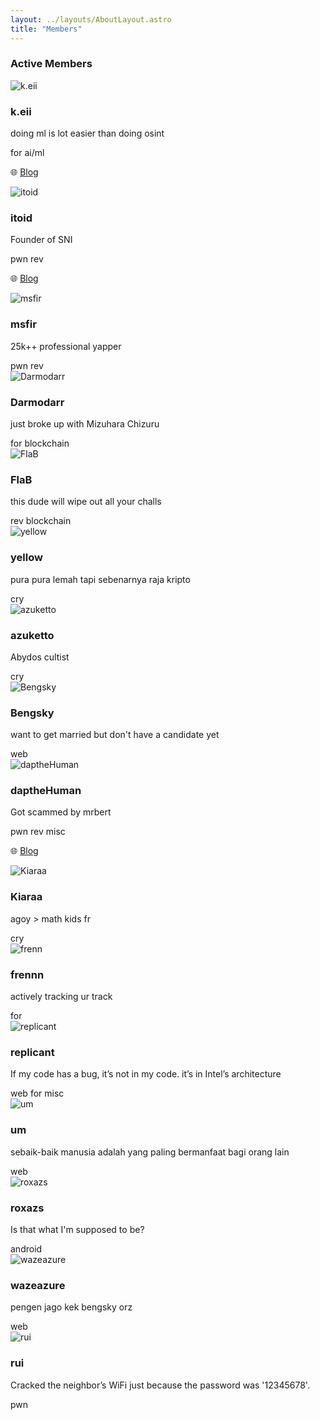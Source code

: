 ```yaml
---
layout: ../layouts/AboutLayout.astro
title: "Members"
---
```


### Active Members

<div class="grid grid-cols-1 sm:grid-cols-2 gap-6">
  <!-- Member 1 -->
  <div class="flex items-center space-x-4 px-4 py-6 border rounded-lg">
    <img src="/avatars/keii.jpg" alt="k.eii" class="w-16 h-16 rounded-full" />
    <div>
      <h3 class="font-bold">k.eii</h3>
      <p class="text-sm">doing ml is lot easier than doing osint</p>
      <div class="flex flex-wrap gap-1 mt-1">
        <span class="bg-blue-200 text-blue-800 text-xs font-semibold px-2 py-0.5 rounded">for</span>
        <span class="bg-purple-200 text-purple-800 text-xs font-semibold px-2 py-0.5 rounded">ai/ml</span>
      </div>
      <p class="text-xs text-gray-600 mt-1">
        🌐 <a href="https://keii.codes" target="_blank" rel="noopener" class="text-blue-600 hover:underline">Blog</a>
      </p>
    </div>
  </div>

  <!-- Member 2 -->
  <div class="flex items-center space-x-4 px-4 py-6 border rounded-lg">
    <img src="/avatars/itoid.jpg" alt="itoid" class="w-16 h-16 rounded-full" />
    <div>
      <h3 class="font-bold">itoid</h3>
      <p class="text-sm">Founder of SNI</p>
      <div class="flex flex-wrap gap-1 mt-1">
        <span class="bg-orange-200 text-orange-800 text-xs font-semibold px-2 py-0.5 rounded">pwn</span>
        <span class="bg-yellow-200 text-yellow-800 text-xs font-semibold px-2 py-0.5 rounded">rev</span>
      </div>
      <p class="text-xs text-gray-600 mt-1">
        🌐 <a href="https://hackmd.io/@itoid" target="_blank" rel="noopener" class="text-blue-600 hover:underline">Blog</a>
      </p>
    </div>
  </div>

  <!-- Member 3 -->
  <div class="flex items-center space-x-4 px-4 py-6 border rounded-lg">
    <img src="https://serikatnewbie.github.io/static/images/avatar/player8.jpg" alt="msfir" class="w-16 h-16 rounded-full" />
    <div>
      <h3 class="font-bold">msfir</h3>
      <p class="text-sm">25k++ professional yapper</p>
      <div class="flex flex-wrap gap-1 mt-1">
        <span class="bg-orange-200 text-orange-800 text-xs font-semibold px-2 py-0.5 rounded">pwn</span>
        <span class="bg-yellow-200 text-yellow-800 text-xs font-semibold px-2 py-0.5 rounded">rev</span>
      </div>
    </div>
  </div>

  <!-- Member 4 -->
  <div class="flex items-center space-x-4 px-4 py-6 border rounded-lg">
    <img src="https://serikatnewbie.github.io/static/images/avatar/player7.webp" alt="Darmodarr" class="w-16 h-16 rounded-full" />
    <div>
      <h3 class="font-bold">Darmodarr</h3>
      <p class="text-sm">just broke up with Mizuhara Chizuru</p>
      <div class="flex flex-wrap gap-1 mt-1">
        <span class="bg-blue-200 text-blue-800 text-xs font-semibold px-2 py-0.5 rounded">for</span>
        <span class="bg-green-200 text-green-800 text-xs font-semibold px-2 py-0.5 rounded">blockchain</span>
      </div>
    </div>
  </div>

  <!-- Member 5 -->
  <div class="flex items-center space-x-4 px-4 py-6 border rounded-lg">
    <img src="https://serikatnewbie.github.io/static/images/avatar/player3.png" alt="FlaB" class="w-16 h-16 rounded-full" />
    <div>
      <h3 class="font-bold">FlaB</h3>
      <p class="text-sm">this dude will wipe out all your challs</p>
      <div class="flex flex-wrap gap-1 mt-1">
        <span class="bg-yellow-200 text-yellow-800 text-xs font-semibold px-2 py-0.5 rounded">rev</span>
        <span class="bg-green-200 text-green-800 text-xs font-semibold px-2 py-0.5 rounded">blockchain</span>
      </div>
    </div>
  </div>

  <!-- Member 6 -->
  <div class="flex items-center space-x-4 px-4 py-6 border rounded-lg">
    <img src="https://avatars.githubusercontent.com/u/86491005?v=4" alt="yellow" class="w-16 h-16 rounded-full" />
    <div>
      <h3 class="font-bold">yellow</h3>
      <p class="text-sm">pura pura lemah tapi sebenarnya raja kripto</p>
      <div class="flex flex-wrap gap-1 mt-1">
        <span class="bg-cyan-200 text-cyan-800 text-xs font-semibold px-2 py-0.5 rounded">cry</span>
      </div>
    </div>
  </div>

  <!-- Member 7 -->
  <div class="flex items-center space-x-4 px-4 py-6 border rounded-lg">
    <img src="https://serikatnewbie.github.io/static/images/avatar/player5.webp" alt="azuketto" class="w-16 h-16 rounded-full" />
    <div>
      <h3 class="font-bold">azuketto</h3>
      <p class="text-sm">Abydos cultist</p>
      <div class="flex flex-wrap gap-1 mt-1">
        <span class="bg-cyan-200 text-cyan-800 text-xs font-semibold px-2 py-0.5 rounded">cry</span>
      </div>
    </div>
  </div>

  <!-- Member 8 -->
  <div class="flex items-center space-x-4 px-4 py-6 border rounded-lg">
    <img src="https://serikatnewbie.github.io/static/images/avatar/player4.webp" alt="Bengsky" class="w-16 h-16 rounded-full" />
    <div>
      <h3 class="font-bold">Bengsky</h3>
      <p class="text-sm">want to get married but don't have a candidate yet</p>
      <div class="flex flex-wrap gap-1 mt-1">
        <span class="bg-pink-200 text-pink-800 text-xs font-semibold px-2 py-0.5 rounded">web</span>
      </div>
    </div>
  </div>

  <!-- Member 9 -->
  <div class="flex items-center space-x-4 px-4 py-6 border rounded-lg">
    <img src="/avatars/dapa.png" alt="daptheHuman" class="w-16 h-16 rounded-full" />
    <div>
      <h3 class="font-bold">daptheHuman</h3>
      <p class="text-sm">Got scammed by mrbert</p>
      <div class="flex flex-wrap gap-1 mt-1">
        <span class="bg-orange-200 text-orange-800 text-xs font-semibold px-2 py-0.5 rounded">pwn</span>
        <span class="bg-yellow-200 text-yellow-800 text-xs font-semibold px-2 py-0.5 rounded">rev</span>
        <span class="bg-purple-200 text-purple-800 text-xs font-semibold px-2 py-0.5 rounded">misc</span>
      </div>
      <p class="text-xs text-gray-600 mt-1">
        🌐 <a href="https://dapthehuman.xyz/" target="_blank" rel="noopener" class="text-blue-600 hover:underline">Blog</a>
      </p>
    </div>
  </div>

  <!-- Member 10 -->
  <div class="flex items-center space-x-4 px-4 py-6 border rounded-lg">
    <img src="https://serikatnewbie.github.io/static/images/avatar/player11.webp" alt="Kiaraa" class="w-16 h-16 rounded-full" />
    <div>
      <h3 class="font-bold">Kiaraa</h3>
      <p class="text-sm">agoy > math kids fr</p>
      <div class="flex flex-wrap gap-1 mt-1">
        <span class="bg-cyan-200 text-cyan-800 text-xs font-semibold px-2 py-0.5 rounded">cry</span>
      </div>
    </div>
  </div>

  <!-- Member 11 -->
  <div class="flex items-center space-x-4 px-4 py-6 border rounded-lg">
    <img src="/avatars/frenn.png" alt="frenn" class="w-16 h-16 rounded-full" />
    <div>
      <h3 class="font-bold">frennn</h3>
      <p class="text-sm">actively tracking ur track</p>
      <div class="flex flex-wrap gap-1 mt-1">
        <span class="bg-blue-200 text-blue-800 text-xs font-semibold px-2 py-0.5 rounded">for</span>
      </div>
    </div>
  </div>

  <!-- Member 12 -->
  <div class="flex items-center space-x-4 px-4 py-6 border rounded-lg">    
    <img src="/avatars/rep.webp" alt="replicant" class="w-16 h-16 rounded-full" />
    <div>
      <h3 class="font-bold">replicant</h3>
      <p class="text-sm">If my code has a bug, it’s not in my code. it’s in Intel’s architecture</p>
      <div class="flex flex-wrap gap-1 mt-1">
        <span class="bg-pink-200 text-pink-800 text-xs font-semibold px-2 py-0.5 rounded">web</span>
        <span class="bg-blue-200 text-blue-800 text-xs font-semibold px-2 py-0.5 rounded">for</span>
        <span class="bg-purple-200 text-purple-800 text-xs font-semibold px-2 py-0.5 rounded">misc</span>
      </div>
    </div>
  </div>

  <!-- Member 13 -->
  <div class="flex items-center space-x-4 px-4 py-6 border rounded-lg">
    <img src="/avatars/um.png" alt="um" class="w-16 h-16 rounded-full" />
    <div>
      <h3 class="font-bold">um</h3>
      <p class="text-sm">sebaik-baik manusia adalah yang paling bermanfaat bagi orang lain</p>
      <div class="flex flex-wrap gap-1 mt-1">
        <span class="bg-pink-200 text-pink-800 text-xs font-semibold px-2 py-0.5 rounded">web</span>
      </div>
    </div>
  </div>

  <!-- Member 15 -->
  <div class="flex items-center space-x-4 px-4 py-6 border rounded-lg">
    <img src="/avatars/roxazs.png" alt="roxazs" class="w-16 h-16 rounded-full" />
    <div>
      <h3 class="font-bold">roxazs</h3>
      <p class="text-sm">Is that what I'm supposed to be?</p>
      <div class="flex flex-wrap gap-1 mt-1">
        <span class="bg-lime-200 text-lime-800 text-xs font-semibold px-2 py-0.5 rounded">android</span>
      </div>
    </div>
  </div>
  
  <!-- Member 16 -->
  <div class="flex items-center space-x-4 px-4 py-6 border rounded-lg">
    <img src="/avatars/wazeazure.png" alt="wazeazure" class="w-16 h-16 rounded-full" />
    <div>
      <h3 class="font-bold">wazeazure</h3>
      <p class="text-sm">pengen jago kek bengsky orz</p>
      <div class="flex flex-wrap gap-1 mt-1">
        <span class="bg-pink-200 text-pink-800 text-xs font-semibold px-2 py-0.5 rounded">web</span>
      </div>
    </div>
  </div>

  <!-- Member 17 -->
  <div class="flex items-center space-x-4 px-4 py-6 border rounded-lg">
    <img src="/avatars/rui.png" alt="rui" class="w-16 h-16 rounded-full" />
    <div>
      <h3 class="font-bold">rui</h3>
      <p class="text-sm">Cracked the neighbor’s WiFi just because the password was '12345678'.</p>
      <div class="flex flex-wrap gap-1 mt-1">
        <span class="bg-orange-200 text-orange-800 text-xs font-semibold px-2 py-0.5 rounded">pwn</span>
      </div>
    </div>
  </div>
  
